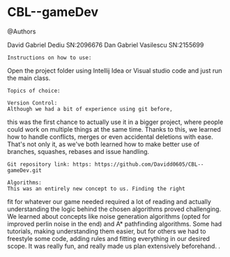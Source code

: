 # CBL--gameDev

@Authors

David Gabriel Dediu     SN:2096676
Dan Gabriel Vasilescu   SN:2155699

    Instructions on how to use: 
Open the project folder using Intellij Idea or Visual studio
code and just run the main class.

    Topics of choice:

    Version Control: 
    Although we had a bit of experience using git before,
this was the first chance to actually use it in a bigger project, where
people could work on multiple things at the same time. Thanks to this, we learned
how to handle conflicts, merges or even accidental deletions with ease. That's
not only it, as we've both learned how to make better use of branches, squashes,
rebases and issue handling. 

    Git repository link: https: https://github.com/Davidd0605/CBL--gameDev.git

    Algorithms: 
    This was an entirely new concept to us. Finding the right
fit for whatever our game needed required a lot of reading
and actually understanding the logic behind the chosen algorithms
proved challenging. We learned about concepts like noise generation algorithms
(opted for improved perlin noise in the end) and A* pathfinding algorithms.
Some had tutorials, making understanding them easier, but for others
we had to freestyle some code, adding rules and fitting everything 
in our desired scope. It was really fun, and really made us
plan extensively beforehand. .
